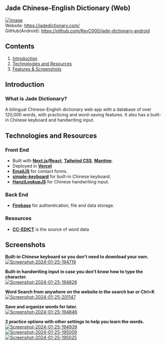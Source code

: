 
##  Jade Chinese-English Dictionary (Web)

 [![image](https://i.ibb.co/XDT9C6t/jadelogo.png)](https://jadedictionary.com/)  
 Website: https://jadedictionary.com/
 <br/>
 GitHub(Android): https://github.com/KevC000/jade-dictionary-android
 <br/>

## Contents

 1. [Introduction](#intro)
 2. [Technologies and Resources](#technologies)
 3. [Features & Screenshots](#screenshots)

## Introduction

### What is Jade Dictionary?
A bilingual Chinese-English dictionary web app with a database of over 120,000 words, with practicing and word-saving features. It also has a built-in Chinese keyboard and handwriting input.

## Technologies and Resources
### Front End 

 - Built with **[Next.js](https://nextjs.org/)/[React](https://react.dev/)**, [**Tailwind CSS**](https://tailwindcss.com/), [**Mantine**](https://mantine.dev/).
 - Deployed in [**Vercel**](https://vercel.com/)
 - [**EmailJS**](https://www.emailjs.com/) for contact forms.
 -  [**simple-keyboard**](https://www.npmjs.com/package/simple-keyboard) for built-in Chinese keyboard.
 - [**HanziLookupJS**](https://github.com/gugray/HanziLookupJS) for Chinese handwriting input.

### Back End
- [**Firebase**](https://firebase.google.com/) for authentication, file and data storage.
  
### Resources
- [**CC-EDICT**](https://www.mdbg.net/chinese/dictionary?page=cc-cedict) is the source of word data

## Screenshots

**Built-in Chinese keyboard so you don't need to download your own.**
<br/>
<a href="https://ibb.co/LhKn6z0"><img src="https://i.ibb.co/KznF7j5/Screenshot-2024-01-25-194719.png" alt="Screenshot-2024-01-25-194719" border="0" /></a>
<br/>

**Built-in handwriting input in case you don't know how to type the character.**
<br/>
<a href="https://ibb.co/WxNFFmJ"><img src="https://i.ibb.co/f1Vttjw/Screenshot-2024-01-25-194826.png" alt="Screenshot-2024-01-25-194826" border="0" /></a>
<br/>

**Word Search from anywhere on the website in the search bar or Ctrl+K**
<br/>
<a href="https://ibb.co/MkjsrBx"><img src="https://i.ibb.co/ZzwV52p/Screenshot-2024-01-25-201147.png" alt="Screenshot-2024-01-25-201147" border="0" /></a>
<br/>

**Save and organize words for later.**
<br/>
<a href="https://ibb.co/0jzb4px"><img src="https://i.ibb.co/27p4V0T/Screenshot-2024-01-25-194846.png" alt="Screenshot-2024-01-25-194846" border="0" /></a>
<br/>

**2 practice options with other settings to help you learn the words.**
<br/>
<a href="https://ibb.co/ggT1LH9"><img src="https://i.ibb.co/8853LTs/Screenshot-2024-01-25-194939.png" alt="Screenshot-2024-01-25-194939" border="0" /></a>
<br/>
<a href="https://ibb.co/fNn7vNs"><img src="https://i.ibb.co/DM8npMZ/Screenshot-2024-01-25-195009.png" alt="Screenshot-2024-01-25-195009" border="0" /></a>
<br/>
<a href="https://ibb.co/Wg8m8jD"><img src="https://i.ibb.co/2gVGVH8/Screenshot-2024-01-25-195025.png" alt="Screenshot-2024-01-25-195025" border="0" /></a>
